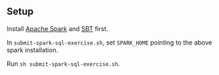 ## Setup

Install [Apache Spark](https://spark.apache.org/downloads.html) and [SBT](http://www.scala-sbt.org/release/tutorial/Setup.html) first.

In `submit-spark-sql-exercise.sh`, set `SPARK_HOME` pointing to the above spark installation.

Run `sh submit-spark-sql-exercise.sh`.
